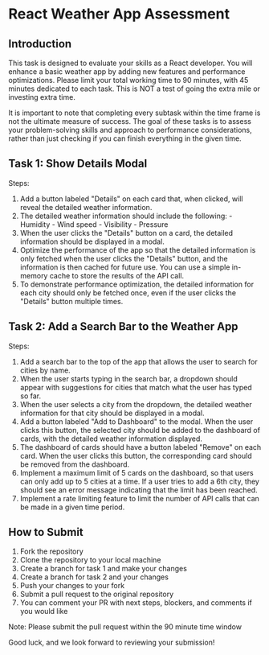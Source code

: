 # React Weather App Assessment

## Introduction

This task is designed to evaluate your skills as a React developer. You will enhance a basic weather app by adding new features and performance optimizations. Please limit your total working time to 90 minutes, with 45 minutes dedicated to each task. This is NOT a test of going the extra mile or investing extra time.

It is important to note that completing every subtask within the time frame is not the ultimate measure of success. The goal of these tasks is to assess your problem-solving skills and approach to performance considerations, rather than just checking if you can finish everything in the given time.

## Task 1: Show Details Modal

Steps: 
1. Add a button labeled "Details" on each card that, when clicked, will reveal the detailed weather information.
2. The detailed weather information should include the following:
        - Humidity
        - Wind speed
        - Visibility
        - Pressure
3. When the user clicks the "Details" button on a card, the detailed information should be displayed in a modal.
4. Optimize the performance of the app so that the detailed information is only fetched when the user clicks the "Details" button, and the information is then cached for future use. You can use a simple in-memory cache to store the results of the API call.
5. To demonstrate performance optimization, the detailed information for each city should only be fetched once, even if the user clicks the "Details" button multiple times.

## Task 2: Add a Search Bar to the Weather App

Steps:
1. Add a search bar to the top of the app that allows the user to search for cities by name.
2. When the user starts typing in the search bar, a dropdown should appear with suggestions for cities that match what the user has typed so far.
3. When the user selects a city from the dropdown, the detailed weather information for that city should be displayed in a modal.
4. Add a button labeled "Add to Dashboard" to the modal. When the user clicks this button, the selected city should be added to the dashboard of cards, with the detailed weather information displayed.
5. The dashboard of cards should have a button labeled "Remove" on each card. When the user clicks this button, the corresponding card should be removed from the dashboard.
6. Implement a maximum limit of 5 cards on the dashboard, so that users can only add up to 5 cities at a time. If a user tries to add a 6th city, they should see an error message indicating that the limit has been reached.
7. Implement a rate limiting feature to limit the number of API calls that can be made in a given time period.

## How to Submit

1. Fork the repository
2. Clone the repository to your local machine
3. Create a branch for task 1 and make your changes 
4. Create a branch for task 2 and your changes
4. Push your changes to your fork
5. Submit a pull request to the original repository
6. You can comment your PR with next steps, blockers, and comments if you would like

Note: Please submit the pull request within the 90 minute time window

Good luck, and we look forward to reviewing your submission!
